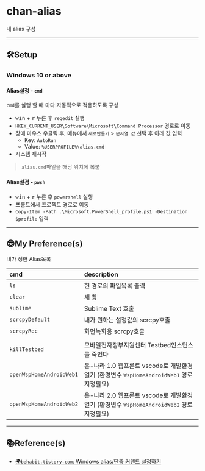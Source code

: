# chan-alias

내 alias 구성

---
## 🛠Setup

### Windows 10 or above

#### Alias설정 - `cmd`

`cmd`를 실행 할 때 마다 자동적으로 적용하도록 구성

- <kbd>win</kbd> + <kbd>r</kbd> 누른 후 `regedit` 실행
- `HKEY_CURRENT_USER\Software\Microsoft\Command Processor` 경로로 이동
- 창에 마우스 우클릭 후, 메뉴에서 `새로만들기` > `문자열 값` 선택 후 아래 값 입력
    - Key: `AutoRun`
    - Value: `%USERPROFILE%\alias.cmd`
- 시스템 재시작

> `alias.cmd`파일을 해당 위치에 복붙


#### Alias설정 - `pwsh`

- <kbd>win</kbd> + <kbd>r</kbd> 누른 후 `powershell` 실행
- 프롬트에서 프로젝트 경로로 이동
- `Copy-Item -Path .\Microsoft.PowerShell_profile.ps1 -Destination $profile` 입력

---
## 😎My Preference(s)

내가 정한 Alias목록

|cmd|description|
|:---|:-----|	
|`ls`|현 경로의 파일목록 출력
|`clear`|새 창|
|`sublime`|Sublime Text 호출|
|`scrcpyDefault`|내가 원하는 설정값의 scrcpy호출|
|`scrcpyRec`|화면녹화용 scrcpy호출|
|||
|`killTestbed`|모바일전자정부지원센터 Testbed인스턴스를 죽인다|
|`openWspHomeAndroidWeb1`|온-나라 1.0 웹프론트 vscode로 개발환경 열기 (환경변수 `WspHomeAndroidWeb1` 경로 지정필요)|
|`openWspHomeAndroidWeb2`|온-나라 2.0 웹프론트 vscode로 개발환경 열기 (환경변수 `WspHomeAndroidWeb2` 경로 지정필요)|

---
## 📚Reference(s)

- [🌍`behabit.tistory.com`: Windows alias/단축 커맨드 설정하기][link01]

[link01]: https://behabit.tistory.com/m/entry/Windows-alias%EB%8B%A8%EC%B6%95-%EC%BB%A4%EB%A7%A8%EB%93%9C-%EC%84%A4%EC%A0%95%ED%95%98%EA%B8%B0